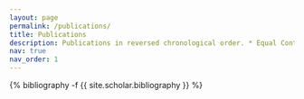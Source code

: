 ```yaml
---
layout: page
permalink: /publications/
title: Publications
description: Publications in reversed chronological order. * Equal Contribution. **More papers are being worked on!
nav: true
nav_order: 1
---
```

<!-- _pages/publications.md -->
<div class="publications">

{% bibliography -f {{ site.scholar.bibliography }} %}

</div>
